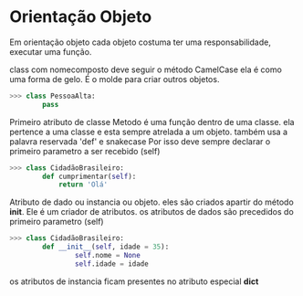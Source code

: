 # Orientação Objeto

Em orientação objeto cada objeto costuma ter uma responsabilidade, executar uma função.

class com nomecomposto deve seguir o método CamelCase
ela é como uma forma de gelo. É o molde para criar outros objetos.

```python
>>> class PessoaAlta:
        pass
```

Primeiro atributo de classe
Metodo é uma função dentro de uma classe. 
ela pertence a uma classe e esta sempre atrelada a um objeto.
também usa a palavra reservada 'def' e snakecase
Por isso deve sempre declarar o primeiro parametro a ser recebido (self)

```python
>>> class CidadãoBrasileiro:
        def cumprimentar(self):
            return 'Olá'
```

Atributo de dado ou instancia ou objeto.
eles são criados apartir do método __init__. Ele é um criador de atributos.
os atributos de dados são precedidos do primeiro parametro (self)
```python
>>> class CidadãoBrasileiro:
        def __init__(self, idade = 35):
                self.nome = None
                self.idade = idade
```

os atributos de instancia ficam presentes no atributo especial __dict__
